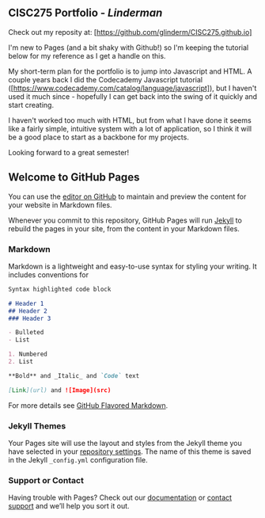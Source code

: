 ## CISC275 Portfolio - _Linderman_

Check out my reposity at: [https://github.com/glinderm/CISC275.github.io]

I'm new to Pages (and a bit shaky with Github!) so I'm keeping the tutorial below for my reference as I get a handle on this.

My short-term plan for the portfolio is to jump into Javascript and HTML. A couple years back I did the Codecademy Javascript tutorial ([https://www.codecademy.com/catalog/language/javascript]), but I haven't used it much since - hopefully I can get back into the swing of it quickly and start creating.

I haven't worked too much with HTML, but from what I have done it seems like a fairly simple, intuitive system with a lot of application, so I think it will be a good place to start as a backbone for my projects.

Looking forward to a great semester!

## Welcome to GitHub Pages

You can use the [editor on GitHub](https://github.com/glinderm/CISC275.github.io/edit/main/README.md) to maintain and preview the content for your website in Markdown files.

Whenever you commit to this repository, GitHub Pages will run [Jekyll](https://jekyllrb.com/) to rebuild the pages in your site, from the content in your Markdown files.

### Markdown

Markdown is a lightweight and easy-to-use syntax for styling your writing. It includes conventions for

```markdown
Syntax highlighted code block

# Header 1
## Header 2
### Header 3

- Bulleted
- List

1. Numbered
2. List

**Bold** and _Italic_ and `Code` text

[Link](url) and ![Image](src)
```

For more details see [GitHub Flavored Markdown](https://guides.github.com/features/mastering-markdown/).

### Jekyll Themes

Your Pages site will use the layout and styles from the Jekyll theme you have selected in your [repository settings](https://github.com/glinderm/CISC275.github.io/settings/pages). The name of this theme is saved in the Jekyll `_config.yml` configuration file.

### Support or Contact

Having trouble with Pages? Check out our [documentation](https://docs.github.com/categories/github-pages-basics/) or [contact support](https://support.github.com/contact) and we’ll help you sort it out.
